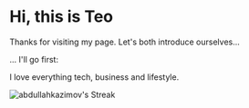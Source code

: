 # Hi, this is Teo
Thanks for visiting my page. Let's both introduce ourselves...

... I'll go first:

I love everything tech, business and lifestyle.

![abdullahkazimov's Streak](https://github-readme-streak-stats.herokuapp.com/?user=abdullahkazimov&theme=tokyonight&hide_border=true)
